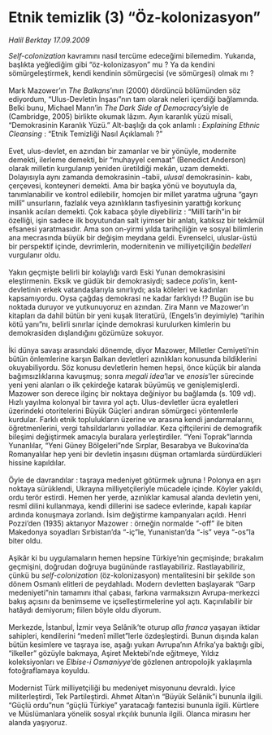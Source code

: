 # Etnik temizlik (3) “Öz-kolonizasyon”

*Halil Berktay 17.09.2009*

<div class="taraf_structure_2col_1zq">
<div class="margen_n">



 <p><i>Self-colonization</i> kavramını nasıl tercüme edeceğimi bilemedim. Yukarıda, başlıkta yeğlediğim gibi “öz-kolonizasyon” mu ? Ya da kendini sömürgeleştirmek, kendi kendinin sömürgecisi (ve sömürgesi) olmak mı ? <br/><br/>Mark Mazower’ın <i>The Balkans</i>’ının (2000) dördüncü bölümünden söz ediyordum, “Ulus-Devletin İnşası”nın tam olarak neleri içerdiği bağlamında. Belki bunu, Michael Mann’in <i>The Dark Side of Democracy</i>’siyle de (Cambridge, 2005) birlikte okumak lâzım. Ayın karanlık yüzü misali, “Demokrasinin Karanlık Yüzü.” Alt-başlığı da çok anlamlı : <i>Explaining Ethnic Cleansing</i> : “Etnik Temizliği Nasıl Açıklamalı ?” <br/><br/>Evet, ulus-devlet, en azından bir zamanlar ve bir yönüyle, modernite demekti, ilerleme demekti, bir “muhayyel cemaat” (Benedict Anderson) olarak milletin kurgulanıp yeniden üretildiği mekân, uzam demekti. Dolayısıyla aynı zamanda demokrasinin –tabii, <i>ulusal</i> demokrasinin- kabı, çerçevesi, konteyneri demekti. Ama bir başka yönü ve boyutuyla da, tanımlanabilir ve kontrol edilebilir, homojen bir millet yaratma uğruna “gayrı millî” unsurların, fazlalık veya azınlıkların tasfiyesinin yarattığı korkunç insanlık acıları demekti. Çok kabaca şöyle diyebiliriz : “Millî tarih”in bir özelliği, işin sadece ilk boyutundan salt iyimser bir anlatı, katıksız bir tekâmül efsanesi yaratmasıdır. Ama son on-yirmi yılda tarihçiliğin ve sosyal bilimlerin ana mecrasında büyük bir değişim meydana geldi. Evrenselci, uluslar-üstü bir perspektif içinde, devrimlerin, modernitenin ve milliyetçiliğin <i>bedelleri</i> vurgulanır oldu. <br/><br/>Yakın geçmişte belirli bir kolaylığı vardı Eski Yunan demokrasisini eleştirmenin. Eksik ve güdük bir demokrasiydi; sadece <i>polis</i>’in, kent-devletinin erkek vatandaşlarıyla sınırlıydı; asla köleleri ve kadınları kapsamıyordu. Oysa çağdaş demokrasi ne kadar farklıydı !? Bugün ise bu noktada duruyor ve yutkunuyoruz en azından. Zira Mann ve Mazower’ın kitapları da dahil bütün bir yeni kuşak literatürü, (Engels’in deyimiyle) “tarihin kötü yanı”nı, belirli sınırlar içinde demokrasi kurulurken kimlerin bu demokrasiden dışlandığını gözümüze sokuyor. <br/><br/>İki dünya savaşı arasındaki dönemde, diyor Mazower, Milletler Cemiyeti’nin bütün önlemlerine karşın Balkan devletleri azınlıkları konusunda bildiklerini okuyabiliyordu. Söz konusu devletlerin hemen hepsi, önce küçük bir alanda bağımsızlıklarına kavuşmuş; sonra <i>megali idea</i>’lar ve <i>enosis</i>’ler sürecinde yeni yeni alanları o ilk çekirdeğe katarak büyümüş ve genişlemişlerdi. Mazower son derece ilginç bir noktaya değiniyor bu bağlamda (s. 109 vd). Hızlı yayılma kolonyal bir tavıra yol açtı. Ulus-devletler ücra eyaletleri üzerindeki otoritelerini Büyük Güçleri andıran sömürgeci yöntemlerle kurdular. Farklı etnik toplulukların üzerine ve arasına kendi jandarmalarını, öğretmenlerini, vergi tahsildarlarını yolladılar. Keza çiftçilerini de demografik bileşimi değiştirmek amacıyla buralara yerleştirdiler. “Yeni Toprak”larında Yunanlılar, “Yeni Güney Bölgeleri”nde Sırplar, Besarabya ve Bukovina’da Romanyalılar hep yeni bir devletin inşasını düşman ortamlarda sürdürdükleri hissine kapıldılar. <br/><br/>Öyle de davrandılar : taşraya medeniyet götürmek uğruna ! Polonya en aşırı noktaya sürüklendi, Ukrayna milliyetçileriyle mücadele içinde. Köyler yakıldı, ordu terör estirdi. Hemen her yerde, azınlıklar kamusal alanda devletin yeni, resmî dilini kullanmaya, kendi dillerini ise sadece evlerinde, kapalı kapılar ardında konuşmaya zorlandı. İsim değiştirme kampanyaları açıldı. Henri Pozzi’den (1935) aktarıyor Mazower : örneğin normalde “-off” ile biten Makedonya soyadları Sırbistan’da “-iç”le, Yunanistan’da “-is” veya “-os”la biter oldu. <br/><br/>Aşikâr ki bu uygulamaların hemen hepsine Türkiye’nin geçmişinde; bırakalım geçmişini, doğrudan doğruya bugününde rastlayabiliriz. Rastlayabiliriz, çünkü bu <i>self-colonization</i> (öz-kolonizasyon) mentalitesini bir şekilde son dönem Osmanlı elitleri de peydahladı. Modern devletten başlayarak “Garp medeniyeti”nin tamamını ithal çabası, farkına varmaksızın Avrupa-merkezci bakış açısını da benimseme ve içselleştirmelerine yol açtı. Kaçınılabilir bir hatâydı demiyorum; fiilen böyle oldu diyorum. <br/><br/>Merkezde, İstanbul, İzmir veya Selânik’te oturup <i>alla franca</i> yaşayan iktidar sahipleri, kendilerini “medenî millet”lerle özdeşleştirdi. Bunun dışında kalan bütün kesimlere ve taşraya ise, aşağı yukarı Avrupa’nın Afrika’ya baktığı gibi, “ilkeller” gözüyle bakmaya, Aşiret Mektebi’nde eğitmeye, Yıldız koleksiyonları ve <i>Elbise-i Osmaniyye</i>’de gözlenen antropolojik yaklaşımla fotoğraflamaya koyuldu. <br/><br/>Modernist Türk milliyetçiliği bu medeniyet misyonunu devraldı. İyice militerleştirdi, Tek Partileştirdi. Ahmet Altan’ın “Büyük Selânik”i bununla ilgili. “Güçlü ordu”nun “güçlü Türkiye” yaratacağı fantezisi bununla ilgili. Kürtlere ve Müslümanlara yönelik sosyal ırkçılık bununla ilgili. Olanca mirasını her alanda yaşıyoruz.</p>
<br/>
<br/>
<br/>



<br/>


<div id="taraf_not">
</div>

</div>


</div>
